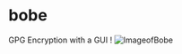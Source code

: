 # bobe
GPG Encryption with a GUI !
<img src="https://imgur.com/74Eohkq.png" alt="ImageofBobe" title="Bobeboi">

